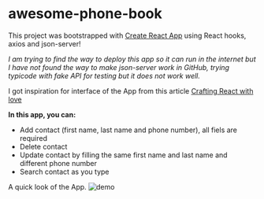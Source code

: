 # awesome-phone-book
This project was bootstrapped with [Create React App](https://github.com/facebook/create-react-app) using React hooks, axios and json-server!  

*I am trying to find the way to deploy this app so it can run in the internet but I have not found the way to make json-server work in GitHub, trying typicode with fake API for testing but it does not work well.*

I got inspiration for interface of the App from this article [Crafting React with love](https://dev.solita.fi/2016/07/20/crafting-react-with-love.html)

**In this app, you can:**
- Add contact (first name, last name and phone number), all fiels are required
- Delete contact
- Update contact by filling the same first name and last name and different phone number
- Search contact as you type

A quick look of the App.
![demo](https://i.ibb.co/FBC2vwT/phonebook.png)

